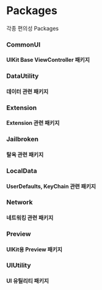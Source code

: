 # Packages
각종 편의성 Packages

### CommonUI
#### UIKit Base ViewController 패키지

### DataUtility
#### 데이터 관련 패키지

### Extension
#### Extension 관련 패키지

### Jailbroken
#### 탈옥 관련 패키지

### LocalData
#### UserDefaults, KeyChain 관련 패키지

### Network
#### 네트워킹 관련 패키지

### Preview
#### UIKit용 Preview 패키지

### UIUtility
#### UI 유틸리티 패키지
